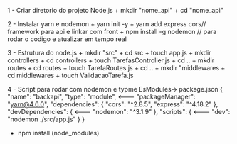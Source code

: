 1 - Criar diretorio do projeto Node.js
    + mkdir "nome_api"
    + cd "nome_api"

2 - Instalar yarn e nodemon
    + yarn init -y
    + yarn add express cors// framework para api e linkar com front
    + npm install -g nodemon // para rodar o codigo e atualizar em tempo real

3 - Estrutura do node.js
    + mkdir "src"
    + cd src
    + touch app.js
    + mkdir controllers
    + cd controllers
    + touch TarefasController.js
    + cd ..
    + mkdir routes
    + cd routes
    + touch TarefaRoutes.js
    + cd ..
    + mkdir "middlewares
    + cd middlewares
    + touch ValidacaoTarefa.js

4 - Script para rodar com nodemon e typme EsModules-> package.json
{
  "name": "backapi",
  "type": "module", <---
  "packageManager": "yarn@4.6.0",
  "dependencies": {
    "cors": "^2.8.5",
    "express": "^4.18.2"
  },
  "devDependencies": { <---
    "nodemon": "^3.1.9"
  },
  "scripts": { <---
    "dev": "nodemon ./src/app.js"
  }
}
+ npm install (node_modules)
